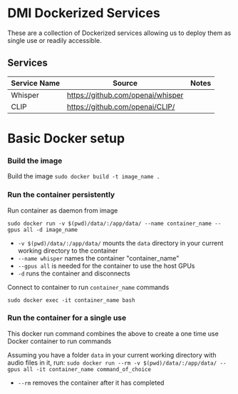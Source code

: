 # DMI Dockerized Services
These are a collection of Dockerized services allowing us to deploy them as single use or readily accessible.

## Services

| Service Name | Source                            | Notes |
|--------------|-----------------------------------|-------|
| Whisper | https://github.com/openai/whisper ||
| CLIP | https://github.com/openai/CLIP/ ||

# Basic Docker setup
### Build the image
Build the image
`sudo docker build -t image_name .`
### Run the container persistently 
Run container as daemon from image

`sudo docker run -v $(pwd)/data/:/app/data/ --name container_name --gpus all -d image_name`
-  `-v $(pwd)/data/:/app/data/` mounts the `data` directory in your current working directory to the container
- `--name whisper` names the container "container_name"
- `--gpus all` is needed for the container to use the host GPUs
- `-d` runs the container and disconnects

Connect to container to run `container_name` commands

`sudo docker exec -it container_name bash`

### Run the container for a single use
This docker run command combines the above to create a one time use Docker container to run commands

Assuming you have a folder `data` in your current working directory with audio files in it, run:
`sudo docker run --rm -v $(pwd)/data/:/app/data/ --gpus all -it container_name command_of_choice`
- `--rm` removes the container after it has completed